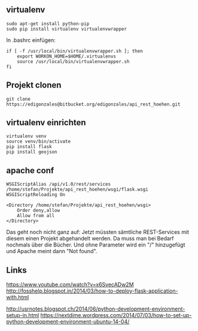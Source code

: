## virtualenv

```
sudo apt-get install python-pip
sudo pip install virtualenv virtualenvwrapper
```

In .bashrc einfügen:

```
if [ -f /usr/local/bin/virtualenvwrapper.sh ]; then
    export WORKON_HOME=$HOME/.virtualenvs
    source /usr/local/bin/virtualenvwrapper.sh
fi
```

## Projekt clonen

```
git clone https://edigonzales@bitbucket.org/edigonzales/api_rest_hoehen.git
```

## virtualenv einrichten

```
virtualenv venv
source venv/bin/activate
pip install flask
pip install geojson
```

## apache conf

```
WSGIScriptAlias /api/v1.0/rest/services /home/stefan/Projekte/api_rest_hoehen/wsgi/flask.wsgi
WSGIScriptReloading On

<Directory /home/stefan/Projekte/api_rest_hoehen/wsgi>
    Order deny,allow
    Allow from all
</Directory>
```

Das geht noch nicht ganz auf: Jetzt müssten sämtliche REST-Services mit diesem einen Projekt abgehandelt werden. Da muss man bei Bedarf nochmals über die Bücher. Und ohne Parameter wird ein "/" hinzugefügt und Apache meint dann "Not found". 

## Links

https://www.youtube.com/watch?v=x6SvecADw2M
http://fosshelp.blogspot.in/2014/03/how-to-deploy-flask-application-with.html


http://usrnotes.blogspot.ch/2014/06/python-development-environment-setup-in.html
https://nextdime.wordpress.com/2014/07/03/how-to-set-up-python-development-environment-ubuntu-14-04/
